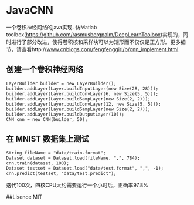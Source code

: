 # JavaCNN
一个卷积神经网络的java实现. 仿Matlab toolbox(https://github.com/rasmusbergpalm/DeepLearnToolbox)实现的，同时进行了部分改进，使得卷积核和采样块可以为矩形而不仅仅是正方形。更多细节，请查看http://www.cnblogs.com/fengfenggirl/p/cnn_implement.html
## 创建一个卷积神经网络

	LayerBuilder builder = new LayerBuilder();
	builder.addLayer(Layer.buildInputLayer(new Size(28, 28)));
	builder.addLayer(Layer.buildConvLayer(6, new Size(5, 5)));
	builder.addLayer(Layer.buildSampLayer(new Size(2, 2)));
	builder.addLayer(Layer.buildConvLayer(12, new Size(5, 5)));
	builder.addLayer(Layer.buildSampLayer(new Size(2, 2)));
	builder.addLayer(Layer.buildOutputLayer(10));
	CNN cnn = new CNN(builder, 50);
	
## 在 MNIST 数据集上测试
	
	String fileName = "data/train.format";
	Dataset dataset = Dataset.load(fileName, ",", 784);
	cnn.train(dataset, 100);
	Dataset testset = Dataset.load("data/test.format", ",", -1);
	cnn.predict(testset, "data/test.predict");

迭代100次，四核CPU大约需要运行一个小时后，正确率97.8%

##Lisence
	MIT